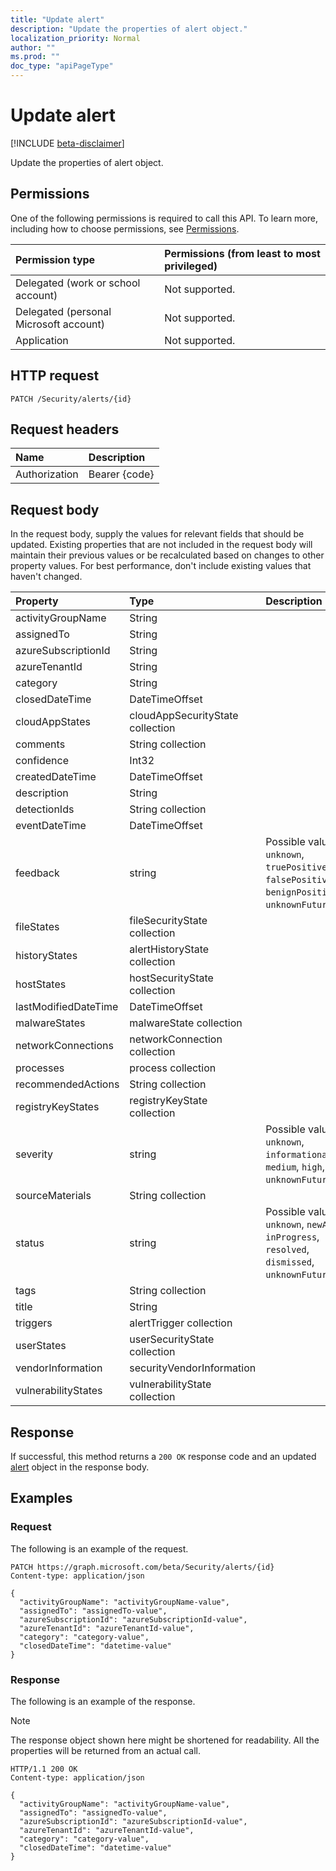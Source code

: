 ```yaml
---
title: "Update alert"
description: "Update the properties of alert object."
localization_priority: Normal
author: ""
ms.prod: ""
doc_type: "apiPageType"
---
```


# Update alert

[!INCLUDE [beta-disclaimer](../../includes/beta-disclaimer.md)]

Update the properties of alert object.

## Permissions

One of the following permissions is required to call this API. To learn more, including how to choose permissions, see [Permissions](/graph/permissions-reference).

| Permission type                        | Permissions (from least to most privileged) |
|:---------------------------------------|:--------------------------------------------|
| Delegated (work or school account)     | Not supported. |
| Delegated (personal Microsoft account) | Not supported. |
| Application                            | Not supported. |

## HTTP request

<!-- { "blockType": "ignored" } -->

```http
PATCH /Security/alerts/{id}
```

## Request headers

| Name       | Description|
|:-----------|:-----------|
| Authorization | Bearer {code} |

## Request body

In the request body, supply the values for relevant fields that should be updated. Existing properties that are not included in the request body will maintain their previous values or be recalculated based on changes to other property values. For best performance, don't include existing values that haven't changed.

| Property     | Type        | Description |
|:-------------|:------------|:------------|
|activityGroupName|String||
|assignedTo|String||
|azureSubscriptionId|String||
|azureTenantId|String||
|category|String||
|closedDateTime|DateTimeOffset||
|cloudAppStates|cloudAppSecurityState collection||
|comments|String collection||
|confidence|Int32||
|createdDateTime|DateTimeOffset||
|description|String||
|detectionIds|String collection||
|eventDateTime|DateTimeOffset||
|feedback|string| Possible values are: `unknown`, `truePositive`, `falsePositive`, `benignPositive`, `unknownFutureValue`.|
|fileStates|fileSecurityState collection||
|historyStates|alertHistoryState collection||
|hostStates|hostSecurityState collection||
|lastModifiedDateTime|DateTimeOffset||
|malwareStates|malwareState collection||
|networkConnections|networkConnection collection||
|processes|process collection||
|recommendedActions|String collection||
|registryKeyStates|registryKeyState collection||
|severity|string| Possible values are: `unknown`, `informational`, `low`, `medium`, `high`, `unknownFutureValue`.|
|sourceMaterials|String collection||
|status|string| Possible values are: `unknown`, `newAlert`, `inProgress`, `resolved`, `dismissed`, `unknownFutureValue`.|
|tags|String collection||
|title|String||
|triggers|alertTrigger collection||
|userStates|userSecurityState collection||
|vendorInformation|securityVendorInformation||
|vulnerabilityStates|vulnerabilityState collection||

## Response

If successful, this method returns a `200 OK` response code and an updated [alert](../resources/alert.md) object in the response body.

## Examples

### Request

The following is an example of the request.
<!-- {
  "blockType": "request",
  "name": "update_alert"
}-->

```http
PATCH https://graph.microsoft.com/beta/Security/alerts/{id}
Content-type: application/json

{
  "activityGroupName": "activityGroupName-value",
  "assignedTo": "assignedTo-value",
  "azureSubscriptionId": "azureSubscriptionId-value",
  "azureTenantId": "azureTenantId-value",
  "category": "category-value",
  "closedDateTime": "datetime-value"
}
```

### Response

The following is an example of the response.

> [!NOTE]
> The response object shown here might be shortened for readability. All the properties will be returned from an actual call.

<!-- {
  "blockType": "response",
  "truncated": true,
  "@odata.type": "microsoft.graph.alert"
} -->

```http
HTTP/1.1 200 OK
Content-type: application/json

{
  "activityGroupName": "activityGroupName-value",
  "assignedTo": "assignedTo-value",
  "azureSubscriptionId": "azureSubscriptionId-value",
  "azureTenantId": "azureTenantId-value",
  "category": "category-value",
  "closedDateTime": "datetime-value"
}
```

<!-- uuid: 16cd6b66-4b1a-43a1-adaf-3a886856ed98
2019-02-04 14:57:30 UTC -->
<!-- {
  "type": "#page.annotation",
  "description": "Update alert",
  "keywords": "",
  "section": "documentation",
  "tocPath": ""
}-->